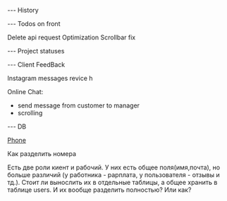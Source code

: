 
--- History 

--- Todos on front 

Delete api request 
Optimization 
Scrollbar fix 


--- Project statuses 

--- Client FeedBack

Instagram messages revice h

Online Chat:  
- send message from customer to manager 
- scrolling 






















--- DB 

[Phone](https://petrenco.com/mysql.php?txt=168)

Как разделить номера 

Есть две роли киент и рабочий. У них есть общее поля(имя,почта), но больше различий (у работника - рарплата, у пользователя - отзывы и тд.). Стоит ли вынослить их в отдельные таблицы, а общее хранить в таблице users. И их вообще разделить полностью? Или как? 